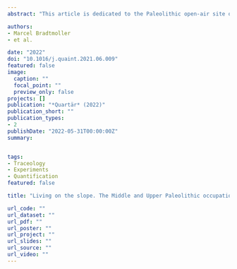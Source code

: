 ```yaml
---
abstract: "This article is dedicated to the Paleolithic open-air site of Feldberg “Steinacker”, located between the Rhine and the Black Forest near Freiburg/Breisgau in South-West Germany. The site was discovered by W. Mähling in 1969 and is primarily known for the presence of tanged points (Font-Robert type), as well as a possible connection via raw material transport to the cave sites of the Swabian Jura. However, stratigraphic context, site formation processes and site function remained unclear. In 2018, the Heritage Management of Baden-Wuerttemberg and the University of Rostock began the first scientific investiga- tions at the site. It was possible to document a knapping area from the Gravettian, presumably in situ. The excavations also revealed a Middle Paleolithic occupation, making “Steinacker” for the moment the only open-air site in South-West Germany where a stratification of Middle to Upper Paleolithic is present. The investigations were accompanied by additional analyses related to site-formation processes and artefact morphology. Geomagnetic and geoelectric prospection as well as sedimen- tological drilling revealed a complex paleo-relief that was very different from the current topography. Micromorphology and optically stimulated luminescence dating confirmed that the excavated archaeological stratigraphy was largely intact. Moreover, use-wear analysis showed that pieces with strong indications of frost alterations were possibly used on a regular basis at the site."

authors:
- Marcel Bradtmoller
- et al.

date: "2022"
doi: "10.1016/j.quaint.2021.06.009"
featured: false
image:
  caption: ""
  focal_point: ""
  preview_only: false
projects: []
publication: "*Quartär* (2022)"
publication_short: ""
publication_types:
- 2
publishDate: "2022-05-31T00:00:00Z"
summary: 


tags:
- Traceology
- Experiments
- Quantification
featured: false

title: "Living on the slope. The Middle and Upper Paleolithic occupation of Feldberg “Steinacker”"

url_code: ""
url_dataset: ""
url_pdf: ""
url_poster: ""
url_project: ""
url_slides: ""
url_source: ""
url_video: ""
---
```

